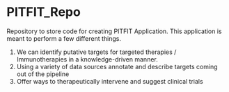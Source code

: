 # PITFIT_Repo
Repository to store code for creating PITFIT Application. This application is meant to perform a few different things. 

1. We can identify putative targets for targeted therapies / Immunotherapies in a knowledge-driven manner. 
2. Using a variety of data sources annotate and describe targets coming out of the pipeline
3. Offer ways to therapeutically intervene and suggest clinical trials



